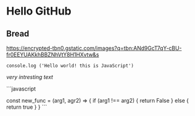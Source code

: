 # Hello GitHub 
## Bread

https://encrypted-tbn0.gstatic.com/images?q=tbn:ANd9GcT7qY-cBU-fr0EEYUAKkhBBZNhVtY8H1HXvtw&s

`console.log ('Hello world! this is JavaScript')`

*very intresting text*

\```javascript

const new_func = (arg1, agr2) => {
  if (arg1 !== arg2) {
    return False
  } else {
    return true
  }
}
\```
